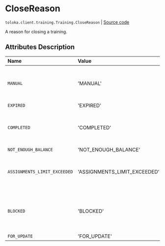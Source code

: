 # CloseReason
`toloka.client.training.Training.CloseReason` | [Source code](https://github.com/Toloka/toloka-kit/blob/v1.1.3/src/client/training.py#L62)

A reason for closing a training.

## Attributes Description

| Name | Value | Description |
| :------| :-----------| :----------| 
`MANUAL`|'MANUAL'|<p>A training was closed by a requester.</p>
`EXPIRED`|'EXPIRED'|
`COMPLETED`|'COMPLETED'|<p>All linked pool tasks were completed.</p>
`NOT_ENOUGH_BALANCE`|'NOT_ENOUGH_BALANCE'|
`ASSIGNMENTS_LIMIT_EXCEEDED`|'ASSIGNMENTS_LIMIT_EXCEEDED'|<p>A limit of 2 millions assignments is reached.</p>
`BLOCKED`|'BLOCKED'|<p>The requester&#x27;s account was blocked.</p>
`FOR_UPDATE`|'FOR_UPDATE'|
